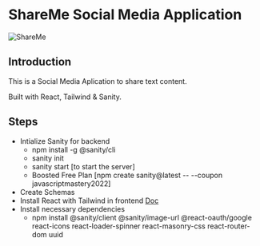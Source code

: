 # ShareMe Social Media Application
![ShareMe](https://i.ibb.co/8cLfj3X/image.png)

## Introduction
This is a Social Media Aplication to share text content. 

Built with React, Tailwind & Sanity.

## Steps

* Intialize Sanity for backend 
    * npm install -g @sanity/cli
    * sanity init
    * sanity start [to start the server]
    * Boosted Free Plan [npm create sanity@latest -- --coupon javascriptmastery2022]
* Create Schemas
* Install React with Tailwind in frontend [Doc](https://tailwindcss.com/docs/guides/create-react-app)
* Install necessary dependencies 
    * npm install @sanity/client @sanity/image-url @react-oauth/google react-icons react-loader-spinner react-masonry-css react-router-dom uuid